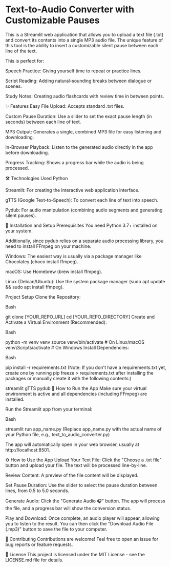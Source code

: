 # Text-to-Audio Converter with Customizable Pauses

This is a Streamlit web application that allows you to upload a text file (.txt) and convert its contents into a single MP3 audio file. The unique feature of this tool is the ability to insert a customizable silent pause between each line of the text.

This is perfect for:

Speech Practice: Giving yourself time to repeat or practice lines.

Script Reading: Adding natural-sounding breaks between dialogue or scenes.

Study Notes: Creating audio flashcards with review time in between points.

✨ Features
Easy File Upload: Accepts standard .txt files.

Custom Pause Duration: Use a slider to set the exact pause length (in seconds) between each line of text.

MP3 Output: Generates a single, combined MP3 file for easy listening and downloading.

In-Browser Playback: Listen to the generated audio directly in the app before downloading.

Progress Tracking: Shows a progress bar while the audio is being processed.

🛠️ Technologies Used
Python

Streamlit: For creating the interactive web application interface.

gTTS (Google Text-to-Speech): To convert each line of text into speech.

Pydub: For audio manipulation (combining audio segments and generating silent pauses).

🚀 Installation and Setup
Prerequisites
You need Python 3.7+ installed on your system.

Additionally, since pydub relies on a separate audio processing library, you need to install FFmpeg on your machine.

Windows: The easiest way is usually via a package manager like Chocolatey (choco install ffmpeg).

macOS: Use Homebrew (brew install ffmpeg).

Linux (Debian/Ubuntu): Use the system package manager (sudo apt update && sudo apt install ffmpeg).

Project Setup
Clone the Repository:

Bash

git clone [YOUR_REPO_URL]
cd [YOUR_REPO_DIRECTORY]
Create and Activate a Virtual Environment (Recommended):

Bash

python -m venv venv
source venv/bin/activate  # On Linux/macOS
venv\Scripts\activate     # On Windows
Install Dependencies:

Bash

pip install -r requirements.txt
(Note: If you don't have a requirements.txt yet, create one by running pip freeze > requirements.txt after installing the packages or manually create it with the following contents:)

streamlit
gTTS
pydub
🏃 How to Run the App
Make sure your virtual environment is active and all dependencies (including FFmpeg) are installed.

Run the Streamlit app from your terminal:

Bash

streamlit run app_name.py
(Replace app_name.py with the actual name of your Python file, e.g., text_to_audio_converter.py)

The app will automatically open in your web browser, usually at http://localhost:8501.

⚙️ How to Use the App
Upload Your Text File: Click the "Choose a .txt file" button and upload your file. The text will be processed line-by-line.

Review Content: A preview of the file content will be displayed.

Set Pause Duration: Use the slider to select the pause duration between lines, from 0.5 to 5.0 seconds.

Generate Audio: Click the "Generate Audio 🎧" button. The app will process the file, and a progress bar will show the conversion status.

Play and Download: Once complete, an audio player will appear, allowing you to listen to the result. You can then click the "Download Audio File (.mp3)" button to save the file to your computer.

🤝 Contributing
Contributions are welcome! Feel free to open an issue for bug reports or feature requests.

📝 License
This project is licensed under the MIT License - see the LICENSE.md file for details.
